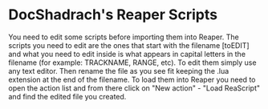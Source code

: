 # DocShadrach's Reaper Scripts

You need to edit some scripts before importing them into Reaper. The scripts you need to edit are the ones that start with the filename [toEDIT] and what you need to edit inside is what appears in capital letters in the filename (for example: TRACKNAME, RANGE, etc). To edit them simply use any text editor. Then rename the file as you see fit keeping the .lua extension at the end of the filename. To load them into Reaper you need to open the action list and from there click on "New action" - "Load ReaScript" and find the edited file you created.
